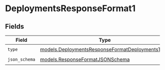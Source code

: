 # DeploymentsResponseFormat1


## Fields

| Field                                                                                                    | Type                                                                                                     | Required                                                                                                 | Description                                                                                              |
| -------------------------------------------------------------------------------------------------------- | -------------------------------------------------------------------------------------------------------- | -------------------------------------------------------------------------------------------------------- | -------------------------------------------------------------------------------------------------------- |
| `type`                                                                                                   | [models.DeploymentsResponseFormatDeploymentsType](../models/deploymentsresponseformatdeploymentstype.md) | :heavy_check_mark:                                                                                       | N/A                                                                                                      |
| `json_schema`                                                                                            | [models.ResponseFormatJSONSchema](../models/responseformatjsonschema.md)                                 | :heavy_check_mark:                                                                                       | N/A                                                                                                      |